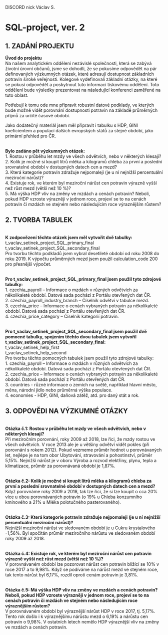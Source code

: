 DISCORD nick Václav S.

# SQL-project, ver. 2
## **1. ZADÁNÍ PROJEKTU**

**Úvod do projektu**
<br> Na našem analytickém oddělení nezávislé společnosti, která se zabývá životní úrovní občanů, jsme se dohodli, že se pokusíme odpovědět na pár definovaných výzkumných otázek, které adresují dostupnost základních potravin široké veřejnosti. Kolegové vydefinovali základní otázky, na které se pokusí odpovědět a poskytnout tuto informaci tiskovému oddělení. Toto oddělení bude výsledky prezentovat na následující konferenci zaměřené na tuto oblast.

Potřebují k tomu ode mne připravit robustní datové podklady, ve kterých bude možné vidět porovnání dostupnosti potravin na základě průměrných příjmů za určité časové období.

Jako dodatečný materiál jsem měl připravit i tabulku s HDP, GINI koeficientem a populací dalších evropských států za stejné období, jako primární přehled pro ČR.

**<br>Bylo zadáno pět výzkumných otázek:**
<br>1. Rostou v průběhu let mzdy ve všech odvětvích, nebo v některých klesají?
<br>2. Kolik je možné si koupit litrů mléka a kilogramů chleba za první a poslední srovnatelné období v dostupných datech cen a mezd?
<br>3. Která kategorie potravin zdražuje nejpomaleji (je u ní nejnižší percentuální meziroční nárůst)?
<br>4. Existuje rok, ve kterém byl meziroční nárůst cen potravin výrazně vyšší než růst mezd (větší než 10 %)?
<br>5. Má výška HDP vliv na změny ve mzdách a cenách potravin? Neboli, pokud HDP vzroste výrazněji v jednom roce, projeví se to na cenách potravin či mzdách ve stejném nebo následujícím roce výraznějším růstem?

## **2. TVORBA TABULEK**

**<br>K zodpovězení těchto otázek jsem měl vytvořit dvě tabulky:**
<br>t_vaclav_setinek_project_SQL_primary_final
<br>t_vaclav_setinek_project_SQL_secondary_final
<br>Pro tvorbu těchto podkladů jsem vybral desetileté období od roku 2008 do roku 2019. K výpočtu průměrných mezd jsem použil calculation_code 200 pro přesnější výpočet.

<br>**Pro t_vaclav_setinek_project_SQL_primary_final jsem použil tyto zdrojové tabulky:**
<br>1. czechia_payroll – Informace o mzdách v různých odvětvích za několikaleté období. Datová sada pochází z Portálu otevřených dat ČR.
<br>2. czechia_payroll_industry_branch – Číselník odvětví v tabulce mezd.
<br>3. czechia_price – Informace o cenách vybraných potravin za několikaleté období. Datová sada pochází z Portálu otevřených dat ČR.
<br>4. czechia_price_category – Číselník kategorií potravin.

<br>**Pro t_vaclav_setinek_project_SQL_secondary_final jsem použil dvě pomocné tabulky, spojením těchto dvou tabulek jsem vytvořil t_vaclav_setinek_project_SQL_secondary_final:**
<br>t_vaclav_setinek_help_first
<br>t_vaclav_setinek_help_second
<br>Pro tvorbu těchto pomocných tabulek jsem použil tyto zdrojové tabulky:
<br>1. czechia_payroll – Informace o mzdách v různých odvětvích za několikaleté období. Datová sada pochází z Portálu otevřených dat ČR.
<br>2. czechia_price – Informace o cenách vybraných potravin za několikaleté období. Datová sada pochází z Portálu otevřených dat ČR.
<br>3. countries - různé informace o zemích na světě, například hlavní město, měna, národní jídlo nebo průměrná výška populace.
<br>4. economies - HDP, GINI, daňová zátěž, atd. pro daný stát a rok.

## **3. ODPOVĚDI NA VÝZKUMNÉ OTÁZKY**
<br>**Otázka č.1: Rostou v průběhu let mzdy ve všech odvětvích, nebo v některých klesají?**
<br>Při meziročním porovnání, roky 2009 až 2018, lze říci, že mzdy rostou ve všech odvětvích. V roce 2013 ale je u většiny odvětví vidět pokles (při porovnání s rokem 2012). Pokud vezmeme průměr hodnot u porovnávaných let, nejlépe je na tom obor Ubytování, stravování a pohostinství, průměr 5,15%. Nejnižší nárůst je v oboru Výroba a rozvod elektřiny, plynu, tepla a klimatizace, průměr za porovnávaná období je 1,87%.

<br>**Otázka č.2: Kolik je možné si koupit litrů mléka a kilogramů chleba za první a poslední srovnatelné období v dostupných datech cen a mezd?**
<br>Když porovnáme roky 2009 a 2018, tak lze říci, že si lze koupit o cca 20% více u obou porovnávaných potravin (o 19% u Chleba konzumního kmínového a 21% u Mléka polotučného pasterovaného).

<br>**Otázka č.3: Která kategorie potravin zdražuje nejpomaleji (je u ní nejnižší percentuální meziroční nárůst)?**
<br> Nejnižší meziroční nárůst ve sledovaném období je u Cukru krystalového -1,56%. Byl spočítán průměr meziročního nárůstu ve sledovaném období roky 2009 až 2018.

<br>**Otázka č.4: Existuje rok, ve kterém byl meziroční nárůst cen potravin výrazně vyšší než růst mezd (větší než 10 %)?**
<br>V porovnávaném období lze pozorovat nárůst cen potravin blížící se 10% v roce 2017 a to 9,98%. Když se podíváme na nárůst mezd ve stejném roce, tak tento nárůst byl 6,17%, rozdíl oproti cenám potravin je 3,81%.

<br>**Otázka č.5: Má výška HDP vliv na změny ve mzdách a cenách potravin? Neboli, pokud HDP vzroste výrazněji v jednom roce, projeví se to na cenách potravin či mzdách ve stejném nebo následujícím roce výraznějším růstem?**
<br>V porovnávaném období byl výraznější nárůst HDP v roce 2017, tj. 5,17%. Tento rok došlo i k výraznějšímu nárůstu mezd o 6,19% a nárůstu cen potravin o 9,98%. V
 ostatních letech nemělo HDP výraznější vliv na změny ve mzdách a cenách potravin.
